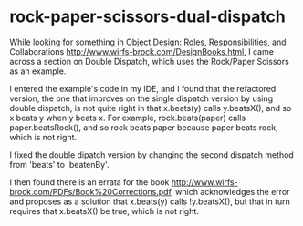 # rock-paper-scissors-dual-dispatch

While looking for something in Object Design: Roles, Responsibilities, and Collaborations 
http://www.wirfs-brock.com/DesignBooks.html, I came across a section on Double Dispatch, 
which uses the Rock/Paper Scissors as an example.

I entered the example's code in my IDE, and I found that the refactored version, the one 
that improves on the single dispatch version by using double dispatch, is not quite right
in that x.beats(y) calls y.beatsX(), and so x beats y when y beats x. For example,
rock.beats(paper) calls paper.beatsRock(), and so rock beats paper because paper beats rock,
which is not right.

I fixed the double dipatch version by changing the second dispatch method from 'beats' to
'beatenBy'.

I then found there is an errata for the book http://www.wirfs-brock.com/PDFs/Book%20Corrections.pdf, 
which acknowledges the error and proposes as a solution that x.beats(y) calls !y.beatsX(), but 
that in turn requires that x.beatsX() be true, which is not right.

